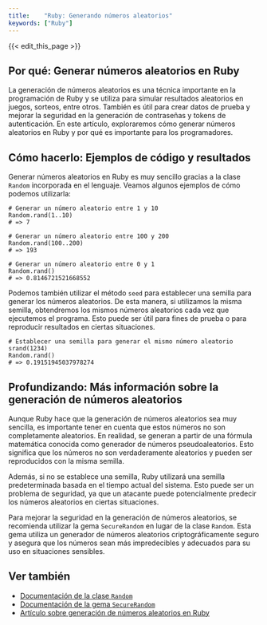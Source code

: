 ```yaml
---
title:    "Ruby: Generando números aleatorios"
keywords: ["Ruby"]
---
```


{{< edit_this_page >}}

## Por qué: Generar números aleatorios en Ruby

La generación de números aleatorios es una técnica importante en la programación de Ruby y se utiliza para simular resultados aleatorios en juegos, sorteos, entre otros. También es útil para crear datos de prueba y mejorar la seguridad en la generación de contraseñas y tokens de autenticación. En este artículo, exploraremos cómo generar números aleatorios en Ruby y por qué es importante para los programadores.

## Cómo hacerlo: Ejemplos de código y resultados

Generar números aleatorios en Ruby es muy sencillo gracias a la clase `Random` incorporada en el lenguaje. Veamos algunos ejemplos de cómo podemos utilizarla:

```
# Generar un número aleatorio entre 1 y 10
Random.rand(1..10)
# => 7

# Generar un número aleatorio entre 100 y 200
Random.rand(100..200)
# => 193

# Generar un número aleatorio entre 0 y 1
Random.rand()
# => 0.8146721521668552
```

Podemos también utilizar el método `seed` para establecer una semilla para generar los números aleatorios. De esta manera, si utilizamos la misma semilla, obtendremos los mismos números aleatorios cada vez que ejecutemos el programa. Esto puede ser útil para fines de prueba o para reproducir resultados en ciertas situaciones.

```
# Establecer una semilla para generar el mismo número aleatorio
srand(1234)
Random.rand()
# => 0.19151945037978274
```

## Profundizando: Más información sobre la generación de números aleatorios

Aunque Ruby hace que la generación de números aleatorios sea muy sencilla, es importante tener en cuenta que estos números no son completamente aleatorios. En realidad, se generan a partir de una fórmula matemática conocida como generador de números pseudoaleatorios. Esto significa que los números no son verdaderamente aleatorios y pueden ser reproducidos con la misma semilla.

Además, si no se establece una semilla, Ruby utilizará una semilla predeterminada basada en el tiempo actual del sistema. Esto puede ser un problema de seguridad, ya que un atacante puede potencialmente predecir los números aleatorios en ciertas situaciones.

Para mejorar la seguridad en la generación de números aleatorios, se recomienda utilizar la gema `SecureRandom` en lugar de la clase `Random`. Esta gema utiliza un generador de números aleatorios criptográficamente seguro y asegura que los números sean más impredecibles y adecuados para su uso en situaciones sensibles.

## Ver también

- [Documentación de la clase `Random`](http://ruby-doc.org/core-2.6/Random.html)
- [Documentación de la gema `SecureRandom`](https://ruby-doc.org/stdlib-2.6/libdoc/securerandom/rdoc/SecureRandom.html)
- [Artículo sobre generación de números aleatorios en Ruby](https://ruby-doc.org/stdlib-2.6.3/libdoc/securerandom/rdoc/SecureRandom.html)